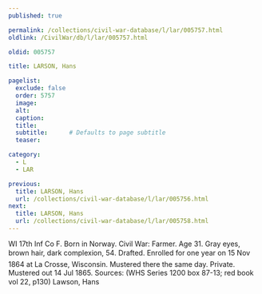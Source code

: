 ```yaml
---
published: true

permalink: /collections/civil-war-database/l/lar/005757.html
oldlink: /CivilWar/db/l/lar/005757.html

oldid: 005757

title: LARSON, Hans

pagelist:
  exclude: false
  order: 5757
  image: 
  alt:
  caption:
  title:
  subtitle:      # Defaults to page subtitle
  teaser:

category: 
  - L 
  - LAR

previous:
  title: LARSON, Hans
  url: /collections/civil-war-database/l/lar/005756.html  
next:
  title: LARSON, Hans
  url: /collections/civil-war-database/l/lar/005758.html   
---
```

WI 17th Inf Co F. Born in Norway. Civil War: Farmer. Age 31. Gray eyes, brown hair, dark complexion, 5&#146;4&#148;. Drafted. Enrolled for one year on 15 Nov 1864 at La Crosse, Wisconsin. Mustered there the same day. Private. Mustered out 14 Jul 1865. Sources: (WHS Series 1200 box 87-13; red book vol 22, p130) &#147;Lawson, Hans&#148;